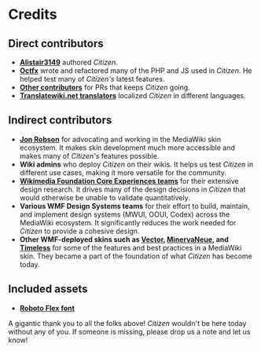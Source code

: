# Credits

## Direct contributors
* **[Alistair3149](https://github.com/alistair3149)** authored *Citizen*.
* **[Octfx](https://github.com/octfx)** wrote and refactored many of the PHP and JS used in *Citizen*. He helped test many of *Citizen's* latest features.
* **[Other contributors](https://github.com/StarCitizenTools/mediawiki-skins-Citizen/graphs/contributors)** for PRs that keeps *Citizen* going.
* **[Translatewiki.net translators](https://translatewiki.net/wiki/Translating:Citizen_Skin)** localized *Citizen* in different languages.

## Indirect contributors
* **[Jon Robson](https://github.com/jdlrobson)** for advocating and working in the MediaWiki skin ecosystem. It makes skin development much more accessible and makes many of *Citizen's* features possible.
* **Wiki admins** who deploy *Citizen* on their wikis. It helps us test *Citizen* in different use cases, making it more versatile for the community.
* **[Wikimedia Foundation Core Experiences teams](https://www.mediawiki.org/wiki/Core_Experiences)** for their extensive design research. It drives many of the design decisions in *Citizen* that would otherwise be unable to validate quantitatively.
* **Various WMF Design Systems teams** for their effort to build, maintain, and implement design systems (MWUI, OOUI, Codex) across the MediaWiki ecosystem. It significantly reduces the work needed for *Citizen* to provide a cohesive design.
* **Other WMF-deployed skins such as [Vector](https://www.mediawiki.org/wiki/Skin:Vector), [MinervaNeue](https://www.mediawiki.org/wiki/Skin:Minerva_Neue), and [Timeless](https://www.mediawiki.org/wiki/Skin:Timeless)** for some of the features and best practices in a MediaWiki skin. They became a part of the foundation of what *Citizen* has become today.

## Included assets ##
* **[Roboto Flex font](https://github.com/googlefonts/roboto-flex)**

A gigantic thank you to all the folks above! *Citizen* wouldn't be here today without any of you. If someone is missing, please drop us a note and let us know!